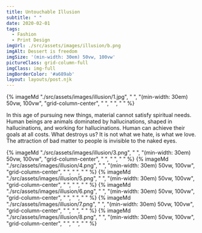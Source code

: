```yaml
---
title: Untouchable Illusion
subtitle: " "
date: 2020-02-01
tags:
  - Fashion
  - Print Design
imgUrl: ./src/assets/images/illusion/b.png
imgAlt: Dessert is freedom
imgSize: '(min-width: 30em) 50vw, 100vw'
pictureClass: grid-column-full
imgClass: img-full
imgBorderColor: '#a689ab'
layout: layouts/post.njk
---
```


{% imageMd "./src/assets/images/illusion/1.jpg", " ", "(min-width: 30em) 50vw, 100vw", "grid-column-center", " ", " ", " " %}

In this age of pursuing new things, material cannot satisfy spiritual needs. Human beings are animals dominated by hallucinations, shaped in hallucinations, and working for hallucinations. Human can achieve their goals at all costs. What destroys us? It is not what we hate, is what we love. The attraction of bad matter to people is invisible to the naked eyes.

{% imageMd "./src/assets/images/illusion/3.png", " ", "(min-width: 30em) 50vw, 100vw", "grid-column-center", " ", " ", " " %}
{% imageMd "./src/assets/images/illusion/4.png", " ", "(min-width: 30em) 50vw, 100vw", "grid-column-center", " ", " ", " " %}
{% imageMd "./src/assets/images/illusion/5.png", " ", "(min-width: 30em) 50vw, 100vw", "grid-column-center", " ", " ", " " %}
{% imageMd "./src/assets/images/illusion/6.png", " ", "(min-width: 30em) 50vw, 100vw", "grid-column-center", " ", " ", " " %}
{% imageMd "./src/assets/images/illusion/7.png", " ", "(min-width: 30em) 50vw, 100vw", "grid-column-center", " ", " ", " " %}
{% imageMd "./src/assets/images/illusion/8.png", " ", "(min-width: 30em) 50vw, 100vw", "grid-column-center", " ", " ", " " %}
